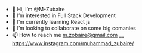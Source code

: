 - 👋 Hi, I’m @M-Zubaire
- 👀 I’m interested in Full Stack Development
- 🌱 I’m currently learning React js
- 💞️ I’m looking to collaborate on some big comanies
- 📫 How to reach me m.zobaire@gmail.com
__ https://www.instagram.com/muhammad_zubaire/
<!---
M-Zubaire/M-Zubaire is a ✨ special ✨ repository because its `README.md` (this file) appears on your GitHub profile.
You can click the Preview link to take a look at your changes.
--->
